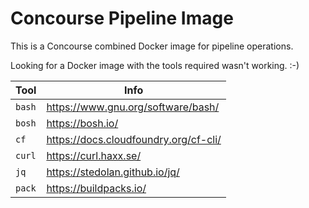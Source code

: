 # Concourse Pipeline Image

This is a Concourse combined Docker image for pipeline operations.

Looking for a Docker image with the tools required wasn't working. :-)

| Tool | Info |
| --- | --- |
| `bash` | https://www.gnu.org/software/bash/ |
| `bosh` | https://bosh.io/ |
| `cf` | https://docs.cloudfoundry.org/cf-cli/ |
| `curl` | https://curl.haxx.se/ |
| `jq` | https://stedolan.github.io/jq/ |
| `pack` | https://buildpacks.io/ |
